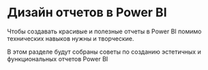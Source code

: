# Дизайн отчетов в Power BI

Чтобы создавать красивые и полезные отчеты в Power BI помимо технических навыков нужны и творческие.

В этом разделе будут собраны советы по созданию эстетичных и функциональных отчетов Power BI

